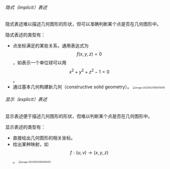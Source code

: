 ###### 隐式（implicit）表述

隐式表述难以描述几何图形的形状，但可以准确判断某个点是否在几何图形中。

隐式表述的类型有：

*   点坐标满足的某些关系，通用表达式为$$f(x,y,z) = 0$$，如表示一个单位球可以用$$x^2 + y^2 + z^2 -1 = 0$$。
*   通过基本几何构建新几何（constructive solid geometry）。
    <img src="./../../999.Asset/image-20230525165015419.png" alt="image-20230525165015419" style="zoom:50%;" />

###### 显示（explicit）表述

显示表述便于描述几何图形的形状，但难以判断某个点是否在几何图形中。

显示表述的类型有：

*   直接给出几何图形的相关坐标。
*   给出某种映射，如$$f :  (u,v) \rightarrow(x,y,z)$$。
    <img src="./../../999.Asset/image-20230525163930412.png" alt="image-20230525163930412" style="zoom:50%;" />


